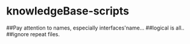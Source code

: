 # knowledgeBase-scripts

##Pay attention to names,  especially interfaces'name...
##logical is all..
##ignore repeat files.
